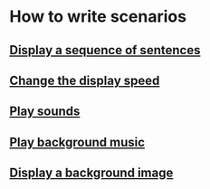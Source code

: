 How to write scenarios
================================================================================

[Display a sequence of sentences](display_a_sequence_of_sentences.md)
--------------------------------------------------------------------------------

[Change the display speed](change_the_display_speed.md)
--------------------------------------------------------------------------------

[Play sounds](play_sounds.md)
--------------------------------------------------------------------------------

[Play background music](play_background_music.md)
--------------------------------------------------------------------------------

[Display a background image](display_a_background_image.md)
--------------------------------------------------------------------------------
